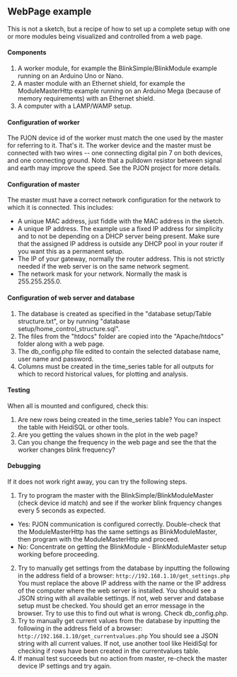 ## WebPage example
This is not a sketch, but a recipe of how to set up a complete setup with one or more modules being visualized and controlled from a web page.

#### Components
1. A worker module, for example the BlinkSimple/BlinkModule example running on an Arduino Uno or Nano.
2. A master module with an Ethernet shield, for example the ModuleMasterHttp example running on an Arduino Mega (because of memory requirements) with an Ethernet shield.
3. A computer with a LAMP/WAMP setup. <INSERT LINK TO DOWNLOAD>

#### Configuration of worker
The PJON device id of the worker must match the one used by the master for referring to it. That's it.
The worker device and the master must be connected with two wires -- one connecting digital pin 7 on both devices, and one connecting ground.
Note that a pulldown resistor between signal and earth may improve the speed. See the PJON project for more details.

#### Configuration of master
 The master must have a correct network configuration for the network to which it is connected. This includes:
 - A unique MAC address, just fiddle with the MAC address in the sketch.
 - A unique IP address. The example use a fixed IP address for simplicity and to not be depending on a DHCP server being present. Make sure that the assigned IP address is outside any DHCP pool in your router if you want this as a permanent setup.
 - The IP of your gateway, normally the router address. This is not strictly needed if the web server is on the same network segment.
 - The network mask for your network. Normally the mask is 255.255.255.0.

#### Configuration of web server and database
1. The database is created as specified in the "database setup/Table structure.txt", or by running "database setup/home_control_structure.sql".
2. The files from the "htdocs" folder are copied into the "Apache/htdocs" folder along with a web page.
3. The db_config.php file edited to contain the selected database name, user name and password.
4. Columns must be created in the time_series table for all outputs for which to record historical values, for plotting and analysis.

#### Testing
When all is mounted and configured, check this:
1. Are new rows being created in the time_series table? You can inspect the table with HeidiSQL or other tools.
2. Are you getting the values shown in the plot in the web page?
3. Can you change the frequency in the web page and see the that the worker changes blink frequency?

#### Debugging
If it does not work right away, you can try the following steps.
1. Try to program the master with the BlinkSimple/BlinkModuleMaster (check device id match) and see if the worker blink frquency changes every 5 seconds as expected.
  - Yes: PJON communication is configured correctly. Double-check that the ModuleMasterHttp has the same settings as BlinkModuleMaster, then program with the ModuleMasterHttp and proceed.
  - No: Concentrate on getting the BlinkModule - BlinkModuleMaster setup working before proceeding.
2. Try to manually get settings from the database by inputting the following in the address field of a browser:
   ```http://192.168.1.10/get_settings.php```
   You must replace the above IP address with the name or the IP address of the computer where the web server is installed.
   You should see a JSON string with all available settings. If not, web server and database setup must be checked. You should get an error message in the browser. Try to use this to find out what is wrong. Check db_config.php.
3. Try to manually get current values from the database by inputting the following in the address field of a browser:
      ```http://192.168.1.10/get_currentvalues.php```
   You should see a JSON string with all current values. If not, use another tool like HeidiSql for checking if rows have been created in the currentvalues table.
4. If manual test succeeds but no action from master, re-check the master device IP settings and try again.
